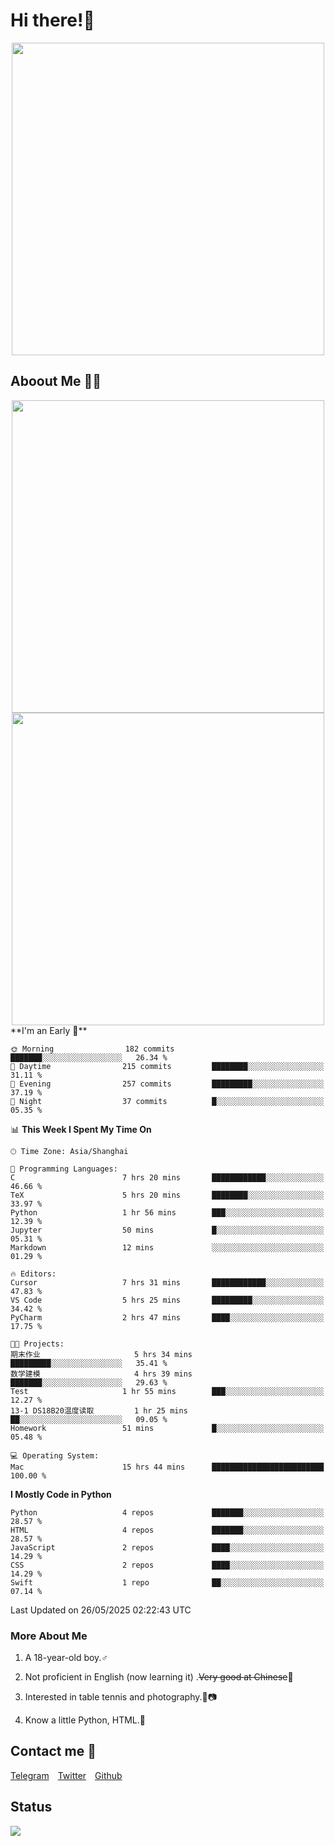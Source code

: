 # Hi there!🎉

<div align=center><img src="https://count.getloli.com/get/@Cicada000?theme=moebooru" width=500px></div>

## Aboout Me 👀💦

<div align=center>
<img src="https://github-readme-stats.vercel.app/api?username=Cicada000&show_icons=true&theme=tokyonight" width=500px>
<br>
<img src="https://github-readme-stats.vercel.app/api/top-langs/?username=Cicada000&show_icons=true&theme=tokyonight&layout=compact" width=500px>
</div>
<!--START_SECTION:waka-->
**I'm an Early 🐤** 

```text
🌞 Morning                182 commits         ███████░░░░░░░░░░░░░░░░░░   26.34 % 
🌆 Daytime                215 commits         ████████░░░░░░░░░░░░░░░░░   31.11 % 
🌃 Evening                257 commits         █████████░░░░░░░░░░░░░░░░   37.19 % 
🌙 Night                  37 commits          █░░░░░░░░░░░░░░░░░░░░░░░░   05.35 % 
```


📊 **This Week I Spent My Time On** 

```text
🕑︎ Time Zone: Asia/Shanghai

💬 Programming Languages: 
C                        7 hrs 20 mins       ████████████░░░░░░░░░░░░░   46.66 % 
TeX                      5 hrs 20 mins       ████████░░░░░░░░░░░░░░░░░   33.97 % 
Python                   1 hr 56 mins        ███░░░░░░░░░░░░░░░░░░░░░░   12.39 % 
Jupyter                  50 mins             █░░░░░░░░░░░░░░░░░░░░░░░░   05.31 % 
Markdown                 12 mins             ░░░░░░░░░░░░░░░░░░░░░░░░░   01.29 % 

🔥 Editors: 
Cursor                   7 hrs 31 mins       ████████████░░░░░░░░░░░░░   47.83 % 
VS Code                  5 hrs 25 mins       █████████░░░░░░░░░░░░░░░░   34.42 % 
PyCharm                  2 hrs 47 mins       ████░░░░░░░░░░░░░░░░░░░░░   17.75 % 

🐱‍💻 Projects: 
期末作业                     5 hrs 34 mins       █████████░░░░░░░░░░░░░░░░   35.41 % 
数学建模                     4 hrs 39 mins       ███████░░░░░░░░░░░░░░░░░░   29.63 % 
Test                     1 hr 55 mins        ███░░░░░░░░░░░░░░░░░░░░░░   12.27 % 
13-1 DS18B20温度读取         1 hr 25 mins        ██░░░░░░░░░░░░░░░░░░░░░░░   09.05 % 
Homework                 51 mins             █░░░░░░░░░░░░░░░░░░░░░░░░   05.48 % 

💻 Operating System: 
Mac                      15 hrs 44 mins      █████████████████████████   100.00 % 
```

**I Mostly Code in Python** 

```text
Python                   4 repos             ███████░░░░░░░░░░░░░░░░░░   28.57 % 
HTML                     4 repos             ███████░░░░░░░░░░░░░░░░░░   28.57 % 
JavaScript               2 repos             ████░░░░░░░░░░░░░░░░░░░░░   14.29 % 
CSS                      2 repos             ████░░░░░░░░░░░░░░░░░░░░░   14.29 % 
Swift                    1 repo              ██░░░░░░░░░░░░░░░░░░░░░░░   07.14 % 
```




 Last Updated on 26/05/2025 02:22:43 UTC
<!--END_SECTION:waka-->

### More About Me

1. A 18-year-old boy.♂

2. Not proficient in English (now learning it) .~~Very good at Chinese~~🤣

3. Interested in table tennis and photography.🏓📷

4. Know a little Python, HTML.🐍


## Contact me 💬

[Telegram](https://t.me/CicadaLYW)&emsp;[Twitter](https://twitter.com/Cicada0001)&emsp;[Github](https://github.com/Cicada000)

## Status
<img src="https://weather-icon.journeyad.repl.co/@hangzhou?v=1" align="left">







